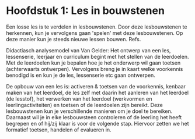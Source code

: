 # Hoofdstuk 1: Les in bouwstenen

Een losse les is te verdelen in lesbouwstenen. Door deze lesbouwstenen te herkennen, kun je vervolgens gaan 'spelen' met deze lesbouwstenen. Op deze manier kun je steeds nieuwe lessen bouwen.
Refs.

Didactiasch analysemodel van Van Gelder:
Het ontwerp van een les, lessenserie, leerjaar en curriculum begint met het stellen van de leerdoelen. Met de leerdoelen kun je bepalen hoe je het onderwerp wil gaan toetsen (achterwaarts ontwerpen). Vervolgens breng je in kaart welke voorkennis benodigd is en kun je de les, lessenserie etc gaan ontwerpen.

De opbouw van een les is: activeren & toetsen van de voorkennis, kenbaar maken van het leerdoel, de les zelf met daarin het aanleren van het leerdoel (de lesstof), het verwerken van het leerdoel (werkvormen en leerlingactiviteiten) en toetsen of de leerdoelen zijn bereikt. Deze lesbouwstenen kun je verschillende manieren om je doel te bereiken. Daarnaast wil je in elke lesbouwsteen controleren of de leerling het heeft begrepen en of hij/zij klaar is voor de volgende stap. Hiervoor zetten we het formatief toetsen, handelen of evalueren in.




